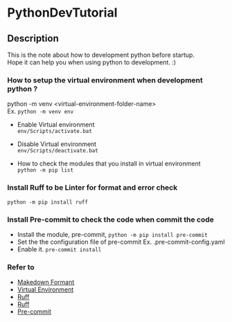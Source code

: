 # PythonDevTutorial

## Description

This is the note about how to development python before startup. </br>
Hope it can help you when using python to development. :) </br>


### How to setup the virtual environment when development python ?
python -m venv \<virtual-environment-folder-name\> </br>
Ex. `python -m venv env` </br>

* Enable Virtual environment </br>
`env/Scripts/activate.bat` </br>

* Disable Virtual environment</br>
`env/Scripts/deactivate.bat` </br>

* How to check the modules that you install in virtual environment </br>
`python -m pip list` </br>


### Install Ruff to be Linter for format and error check
`python -m pip install ruff`

### Install Pre-commit to check the code when commit the code
* Install the module, pre-commit,  `python -m pip install pre-commit` </br>
* Set the the configuration file of pre-commit Ex. .pre-commit-config.yaml </br>
* Enable it. `pre-commit install` </br>



### Refer to
* [Makedown Formant](https://docs.github.com/en/get-started/writing-on-github/getting-started-with-writing-and-formatting-on-github/basic-writing-and-formatting-syntax)
* [Virtual Environment](https://www.freecodecamp.org/news/how-to-setup-virtual-environments-in-python/)
* [Ruff](https://myapollo.com.tw/blog/python-linter-ruff/)
* [Ruff](https://blog.kyomind.tw/ruff/)
* [Pre-commit](https://blog.kyomind.tw/pre-commit/)
